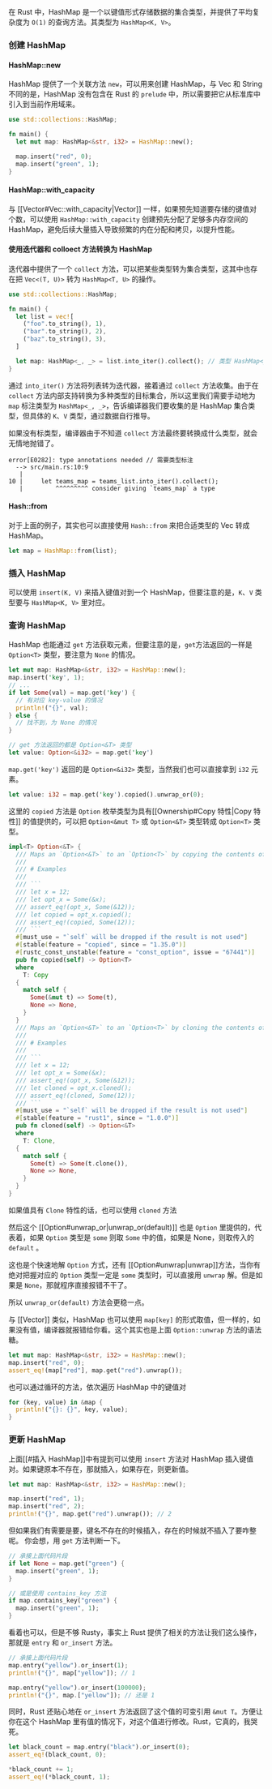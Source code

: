 在 Rust 中，HashMap 是一个以键值形式存储数据的集合类型，并提供了平均复杂度为 `O(1)` 的查询方法。其类型为 `HashMap<K, V>`。

### 创建 HashMap

#### HashMap::new

HashMap 提供了一个关联方法 `new`，可以用来创建 HashMap，与 Vec 和 String 不同的是，HashMap 没有包含在 Rust 的 `prelude` 中，所以需要把它从标准库中引入到当前作用域来。

```Rust
use std::collections::HashMap;

fn main() {
  let mut map: HashMap<&str, i32> = HashMap::new();

  map.insert("red", 0);
  map.insert("green", 1);
}
```

#### HashMap::with_capacity

与 [[Vector#Vec::with_capacity|Vector]] 一样，如果预先知道要存储的键值对个数，可以使用 `HashMap::with_capacity` 创建预先分配了足够多内存空间的 HashMap，避免后续大量插入导致频繁的内在分配和拷贝，以提升性能。

#### 使用迭代器和 colloect 方法转换为 HashMap

迭代器中提供了一个 `collect` 方法，可以把某些类型转为集合类型，这其中也存在把 `Vec<(T, U)>` 转为 `HashMap<T, U>` 的操作。

```Rust
use std::collections::HashMap;

fn main() {
  let list = vec![
    ("foo".to_string(), 1),
    ("bar".to_string(), 2),
    ("baz".to_string(), 3),
  ]

  let map: HashMap<_, _> = list.into_iter().collect(); // 类型 HashMap<_, _> 是让 Rust 编译器去推导
}
```

通过 `into_iter()` 方法将列表转为迭代器，接着通过 `collect` 方法收集。由于在 `collect` 方法内部支持转换为多种类型的目标集合，所以这里我们需要手动地为 `map` 标注类型为 `HashMap<_, _>`，告诉编译器我们要收集的是 HashMap 集合类型，但具体的 `K`、`V` 类型，通过数据自行推导。

如果没有标类型，编译器由于不知道 `collect` 方法最终要转换成什么类型，就会无情地抛错了。

```plain
error[E0282]: type annotations needed // 需要类型标注
  --> src/main.rs:10:9
   |
10 |     let teams_map = teams_list.into_iter().collect();
   |         ^^^^^^^^^ consider giving `teams_map` a type
```

#### Hash::from

对于上面的例子，其实也可以直接使用 `Hash::from` 来把合适类型的 Vec 转成 HashMap。

```Rust
let map = HashMap::from(list);
```

### 插入 HashMap

可以使用 `insert(K, V)` 来插入键值对到一个 HashMap，但要注意的是，`K`、`V` 类型要与 `HashMap<K, V>` 里对应。

### 查询 HashMap

HashMap 也能通过 `get` 方法获取元素，但要注意的是，`get`方法返回的一样是 `Option<T>` 类型，要注意为 `None` 的情况。

```Rust
let mut map: HashMap<&str, i32> = HashMap::new();
map.insert('key', 1);
// ...
if let Some(val) = map.get('key') {
  // 有对应 key-value 的情况
  println!("{}", val);
} else {
  // 找不到，为 None 的情况
}

// get 方法返回的都是 Option<&T> 类型
let value: Option<&i32> = map.get('key')
```

`map.get('key')` 返回的是 `Option<&i32>` 类型，当然我们也可以直接拿到 `i32` 元素。

```Rust
let value: i32 = map.get('key').copied().unwrap_or(0);
```

这里的 `copied` 方法是 `Option` 枚举类型为具有[[Ownership#Copy 特性|Copy 特性]] 的值提供的，可以把 `Option<&mut T>` 或 `Option<&T>` 类型转成 `Option<T>` 类型。

````Rust
impl<T> Option<&T> {
  /// Maps an `Option<&T>` to an `Option<T>` by copying the contents of the option.
  ///
  /// # Examples
  ///
  /// ```
  /// let x = 12;
  /// let opt_x = Some(&x);
  /// assert_eq!(opt_x, Some(&12));
  /// let copied = opt_x.copied();
  /// assert_eq!(copied, Some(12));
  /// ```
  #[must_use = "`self` will be dropped if the result is not used"]
  #[stable(feature = "copied", since = "1.35.0")]
  #[rustc_const_unstable(feature = "const_option", issue = "67441")]
  pub fn copied(self) -> Option<T>
  where
    T: Copy
  {
    match self {
      Some(&mut t) => Some(t),
      None => None,
    }
  }
  /// Maps an `Option<&T>` to an `Option<T>` by cloning the contents of the option.
  ///
  /// # Examples
  ///
  /// ```
  /// let x = 12;
  /// let opt_x = Some(&x);
  /// assert_eq!(opt_x, Some(&12));
  /// let cloned = opt_x.cloned();
  /// assert_eq!(cloned, Some(12));
  /// ```
  #[must_use = "`self` will be dropped if the result is not used"]
  #[stable(feature = "rust1", since = "1.0.0")]
  pub fn cloned(self) -> Option<&T>
  where
    T: Clone,
  {
    match self {
      Some(t) => Some(t.clone()),
      None => None,
    }
  }
}
````

如果值具有 `Clone` 特性的话，也可以使用 `cloned` 方法

然后这个 [[Option#unwrap_or|unwrap_or(default)]] 也是 `Option` 里提供的，代表着，如果 `Option` 类型是 `some` 则取 `Some` 中的值，如果是 None，则取传入的 `default` 。

这也是个快速地解 `Option` 方式，还有 [[Option#unwrap|unwrap]]方法，当你有绝对把握对应的 `Option` 类型一定是 `some` 类型时，可以直接用 `unwrap` 解。但是如果是 `None`，那就程序直接报错不干了。

所以 `unwrap_or(default)` 方法会更稳一点。

与 [[Vector]] 类似，HashMap 也可以使用 `map[key]` 的形式取值，但一样的，如果没有值，编译器就报错给你看。这个其实也是上面 `Option::unwrap` 方法的语法糖。

```Rust
let mut map: HashMap<&str, i32> = HashMap::new();
map.insert("red", 0);
assert_eq!(map["red"], map.get("red").unwrap());
```

也可以通过循环的方法，依次遍历 HashMap 中的键值对

```Rust
for (key, value) in &map {
  println!("{}: {}", key, value);
}
```

### 更新 HashMap

上面[[#插入 HashMap]]中有提到可以使用 `insert` 方法对 HashMap 插入键值对。如果键原本不存在，那就插入，如果存在，则更新值。

```Rust
let mut map: HashMap<&str, i32> = HashMap::new();

map.insert("red", 1);
map.insert("red", 2);
println!("{}", map.get("red").unwrap()); // 2
```

但如果我们有需要是要，键名不存在的时候插入，存在的时候就不插入了要咋整呢。
你会想，用 `get` 方法判断一下。

```Rust
// 承接上面代码片段
if let None = map.get("green") {
  map.insert("green", 1);
}

// 或是使用 contains_key 方法
if map.contains_key("green") {
  map.insert("green", 1);
}
```

看着也可以，但是不够 Rusty，事实上 Rust 提供了相关的方法让我们这么操作，那就是 `entry` 和 `or_insert` 方法。

```Rust
// 承接上面代码片段
map.entry("yellow").or_insert(1);
println!("{}", map["yellow"]); // 1

map.entry("yellow").or_insert(100000);
println!("{}", map.["yellow"]); // 还是 1
```

同时，Rust 还贴心地在 `or_insert` 方法返回了这个值的可变引用 `&mut T`。方便让你在这个 HashMap 里有值的情况下，对这个值进行修改。Rust，它真的，我哭死。

```Rust
let black_count = map.entry("black").or_insert(0);
assert_eq!(black_count, 0);

*black_count += 1;
assert_eq!(*black_count, 1);

```
